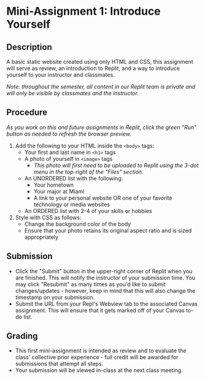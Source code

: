# Mini-Assignment 1: Introduce Yourself  

  ## Description
  A basic static website created using only HTML and CSS, this assignment will serve as review, an introduction to Replit, and a way to introduce yourself to your instructor and classmates.

  *Note: throughout the semester, all content in our Replit team is private and will only be visible by classmates and the instructor.*

  ## Procedure
  *As you work on this and future assignments in Replit, click the green "Run" button as needed to refresh the browser preview.*
  1. Add the following to your HTML inside the `<body>` tags:
      - Your first and last name in `<h1>` tags
      - A photo of yourself in `<image>` tags
        - *This photo will first need to be uploaded to Replit using the 3-dot menu in the top-right of the "Files" section.*
      - An UNORDERED list with the following:
        - Your hometown
        - Your major at Miami
        - A link to your personal website OR one of your favorite technology or media websites
      - An ORDERED list with 2-4 of your skills or hobbies
  2. Style with CSS as follows:
      - Change the background color of the body
      - Ensure that your photo retains its original aspect ratio and is sized appropriately

  ## Submission
  - Click the "Submit" button in the upper-right corner of Replit when you are finished. This will notify the instructor of your submission time. You may click "Resubmit" as many times as you'd like to submit changes/updates - however, keep in mind that this will also change the timestamp on your submission.
  - Submit the URL from your Repl's Webview tab to the associated Canvas assignment. This will ensure that it gets marked off of your Canvas to-do list.

  ## Grading
  - This first mini-assignment is intended as review and to evaluate the class' collective prior experience - full credit will be awarded for submissions that attempt all steps.
  - Your submission will be viewed in-class at the next class meeting.